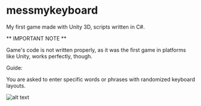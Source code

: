# messmykeyboard

My first game made with Unity 3D, scripts written in C#.

** IMPORTANT NOTE **

Game's code is not written properly, as it was the first game in platforms like Unity, works perfectly, though.

Guide:

You are asked to enter specific words or phrases with randomized keyboard layouts.

![alt text](https://i.imgur.com/HWPZfVS.png)
